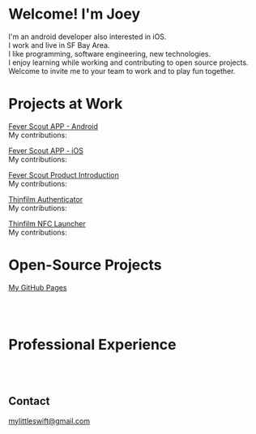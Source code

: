 # Welcome! I'm Joey

I'm an android developer also interested in iOS.<br />
I work and live in SF Bay Area. <br />
I like programming, software engineering, new technologies. <br />
I enjoy learning while working and contributing to open source projects. <br />
Welcome to invite me to your team to work and to play fun together. <br />


# Projects at Work
[Fever Scout APP - Android](https://play.google.com/store/apps/details?id=com.vivalnk.feverscout&hl=en) <br />
My contributions:       <br /> 

[Fever Scout APP - iOS](https://itunes.apple.com/us/app/fever-scout/id1095852565?mt=8) <br />
My contributions:       <br /> 

[Fever Scout Product Introduction](https://feverscout.com) <br /> 
My contributions:       <br /> 

[Thinfilm Authenticator](https://play.google.com/store/apps/details?id=no.thinfilm.opensenseauth&hl=en) <br /> 
My contributions:       <br /> 

[Thinfilm NFC Launcher](https://play.google.com/store/apps/details?id=no.thinfilm.launcher&hl=en) <br /> 
My contributions:       <br /> 




# Open-Source Projects
[My GitHub Pages](https://github.com/Mylittleswift) <br />

<br /> 
<br /> 



# Professional Experience
<br /> 
<br /> 


## Contact
<mylittleswift@gmail.com>

